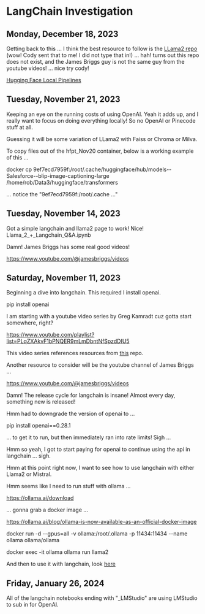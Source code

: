 # LangChain Investigation

## Monday, December 18, 2023

Getting back to this ... I think the best resource to follow is the [LLama2 repo](https://github.com/jamesbriggs/llama_2) (wow! Cody sent that to me! I did not type that in!) ... hah! turns out this repo does not exist, and the James Briggs guy is not the same guy from the youtube videos! ... nice try cody!

[Hugging Face Local Pipelines](https://python.langchain.com/docs/integrations/llms/huggingface_pipelines)

## Tuesday, November 21, 2023

Keeping an eye on the running costs of using OpenAI. Yeah it adds up, and I really want to focus on doing everything locally! So no OpenAI or Pinecode stuff at all.

Guessing it will be some variation of LLama2 with Faiss or Chroma or Milva.

To copy files out of the hfpt_Nov20 container, below is a working example of this ...

docker cp 9ef7ecd7959f:/root/.cache/huggingface/hub/models--Salesforce--blip-image-captioning-large  /home/rob/Data3/huggingface/transformers

... notice the "9ef7ecd7959f:/root/.cache ..." 

## Tuesday, November 14, 2023

Got a simple langchain and llama2 page to work! Nice! Llama_2_+_Langchain_Q&A.ipynb

Damn! James Briggs has some real good videos! 

https://www.youtube.com/@jamesbriggs/videos

## Saturday, November 11, 2023

Beginning a dive into langchain. This required I install openai.

pip install openai

I am starting with a youtube video series by Greg Kamradt cuz gotta start somewhere, right?

https://www.youtube.com/playlist?list=PLqZXAkvF1bPNQER9mLmDbntNfSpzdDIU5

This video series references resources from [this](https://github.com/gkamradt/langchain-tutorials) repo.

Another resource to consider will be the youtube channel of James Briggs ...

https://www.youtube.com/@jamesbriggs/videos

Damn! The release cycle for langchain is insane! Almost every day, something new is released!

Hmm had to downgrade the version of openai to ...

pip install openai==0.28.1

... to get it to run, but then immediately ran into rate limits! Sigh ... 

Hmm so yeah, I got to start paying for openai to continue using the api in langchain ... sigh.

Hmm at this point right now, I want to see how to use langchain with either Llama2 or Mistral.

Hmm seems like I need to run stuff with ollama ... 

https://ollama.ai/download

... gonna grab a docker image ...

https://ollama.ai/blog/ollama-is-now-available-as-an-official-docker-image

docker run -d --gpus=all -v ollama:/root/.ollama -p 11434:11434 --name ollama ollama/ollama

docker exec -it ollama ollama run llama2

And then to use it with langchain, look [here](https://python.langchain.com/docs/integrations/chat/ollama)

## Friday, January 26, 2024

All of the langchain notebooks ending with "_LMStudio" are using LMStudio to sub in for OpenAI.




